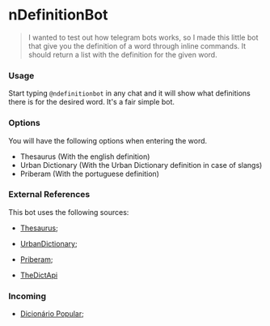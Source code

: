 # nDefinitionBot

> I wanted to test out how telegram bots works, so I made this little bot that give you the definition of a word through inline commands.
> It should return a list with the definition for the given word.

### Usage

Start typing `@ndefinitionbot` in any chat and it will show what definitions there is for the desired word. It's a fair simple bot.

### Options

You will have the following options when entering the word.

- Thesaurus (With the english definition)
- Urban Dictionary (With the Urban Dictionary definition in case of slangs)
- Priberam (With the portuguese definition)

### External References

This bot uses the following sources:

- [Thesaurus](http://word.com);
- [UrbanDictionary](http://urbandictionary.com);
- [Priberam](https://dicionario.priberam.org);

- [TheDictApi](https://github.com/Jorgen-Jr/TheDictApi)

### Incoming

- [Dicionário Popular](https://www.dicionariopopular.com/);
